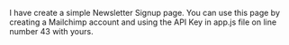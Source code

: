 I have create a simple Newsletter Signup page. You can use this page by creating a Mailchimp account and using the API Key in app.js file on line number 43 with yours.
